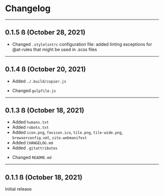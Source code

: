# Changelog

---

## 0.1.5 ß (October 28, 2021)

* Changed `.stylelintrc` configuration file: added linting exceptions for @at-rules that might be used in .scss files

---

## 0.1.4 ß (October 20, 2021)

+ Added `./.build/copier.js`

* Changed `gulpfile.js`

---

## 0.1.3 ß (October 18, 2021)

+ Added `humans.txt`
+ Added `robots.txt`
+ Added `icon.png`, `favicon.ico`, `tile.png`, `tile-wide.png`, `browserconfig.xml`, `site.webmanifest`
+ Added `CHANGELOG.md`
+ Added `.gitattributes`

* Changed `README.md`

---

## 0.1.1 ß (October 18, 2021)

Initial release
